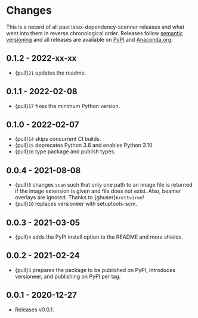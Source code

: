 # Changes

This is a record of all past latex-dependency-scanner releases and what went into them
in reverse chronological order. Releases follow [semantic versioning](https://semver.org/) and all releases are available on [PyPI](https://pypi.org/project/latex-dependency-scanner) and [Anaconda.org](https://anaconda.org/pytask/latex-dependency-scanner).

## 0.1.2 - 2022-xx-xx

- {pull}`21` updates the readme.

## 0.1.1 - 2022-02-08

- {pull}`17` fixes the minimum Python version.

## 0.1.0 - 2022-02-07

- {pull}`14` skips concurrent CI builds.
- {pull}`15` deprecates Python 3.6 and enables Python 3.10.
- {pull}`16` type package and publish types.

## 0.0.4 - 2021-08-08

- {pull}`8` changes `scan` such that only one path to an image file is returned if the
  image extension is given and file does not exist. Also, beamer overlays are ignored.
  Thanks to {ghuser}`brettviren`!
- {pull}`10` replaces versioneer with setuptools-scm.

## 0.0.3 - 2021-03-05

- {pull}`4` adds the PyPI install option to the README and more shields.

## 0.0.2 - 2021-02-24

- {pull}`3` prepares the package to be published on PyPI, introduces versioneer, and
  publishing on PyPI per tag.

## 0.0.1 - 2020-12-27

- Releases v0.0.1.
